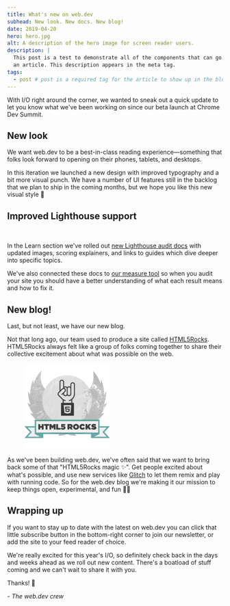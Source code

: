 ```yaml
---
title: What's new on web.dev
subhead: New look. New docs. New blog!
date: 2019-04-20
hero: hero.jpg
alt: A description of the hero image for screen reader users.
description: |
  This post is a test to demonstrate all of the components that can go into
  an article. This description appears in the meta tag.
tags:
  - post # post is a required tag for the article to show up in the blog.
---
```


With I/O right around the corner, we wanted to sneak out a quick update to let
you know what we've been working on since our beta launch at Chrome Dev Summit.

## New look

We want web.dev to be a best-in-class reading experience—something that folks
look forward to opening on their phones, tablets, and desktops.

In this iteration we launched a new design with improved typography and a bit
more visual punch. We have a number of UI features still in the backlog that we
plan to ship in the coming months, but we hope you like this new visual style 💅

## Improved Lighthouse support

<figure class="w-figure w-figure--inline-right">
  <img src="/images/collections/lighthouse-performance.svg" alt="" width="200">
</figure>

In the Learn section we've rolled out
[new Lighthouse audit docs](https://web.dev/learn#lighthouse) with updated
images, scoring explainers, and links to guides which dive deeper into specific
topics.

We've also connected these docs to [our measure tool](/measure) so when you
audit your site you should have a better understanding of what each result
means and how to fix it.

## New blog!

Last, but not least, we have our new blog.

Not that long ago, our team used to produce a site called
[HTML5Rocks](https://www.html5rocks.com). HTML5Rocks always felt like a group of
folks coming together to share their collective excitement about what was
possible on the web.

<figure class="w-figure w-figure--inline-right">
  <img src="./html5rocks.png" alt="The HTML5Rocks logo." width="200">
</figure>

As we've been building web.dev, we've often said that we want to bring back some
of that "HTML5Rocks magic ✨". Get people excited about what's possible, and use
new services like [Glitch](https://glitch.com) to let them remix and play with
running code. So for the web.dev blog we're making it our mission to keep things
open, experimental, and fun 👩‍🔬

## Wrapping up

If you want to stay up to date with the latest on web.dev you can click that
little subscribe button in the bottom-right corner to join our newsletter, or
add the site to your feed reader of choice.

We're really excited for this year's I/O, so definitely check back in the days
and weeks ahead as we roll out new content. There's a boatload of stuff coming
and we can't wait to share it with you.

Thanks! 👋

_- The web.dev crew_